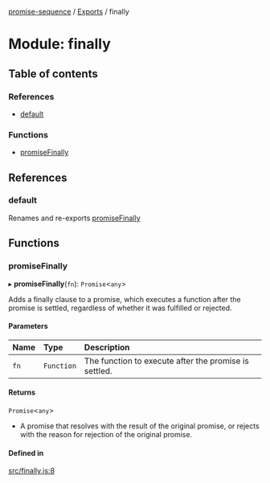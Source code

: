 [promise-sequence](../README.md) / [Exports](../modules.md) / finally

# Module: finally

## Table of contents

### References

- [default](finally.md#default)

### Functions

- [promiseFinally](finally.md#promisefinally)

## References

### default

Renames and re-exports [promiseFinally](finally.md#promisefinally)

## Functions

### promiseFinally

▸ **promiseFinally**(`fn`): `Promise`<`any`\>

Adds a finally clause to a promise, which executes a function after the promise is settled, regardless of whether it was fulfilled or rejected.

#### Parameters

| Name | Type | Description |
| :------ | :------ | :------ |
| `fn` | `Function` | The function to execute after the promise is settled. |

#### Returns

`Promise`<`any`\>

- A promise that resolves with the result of the original promise, or rejects with the reason for rejection of the original promise.

#### Defined in

[src/finally.js:8](https://github.com/snowyu/promise-sequence.js/blob/550b1ff/src/finally.js#L8)
